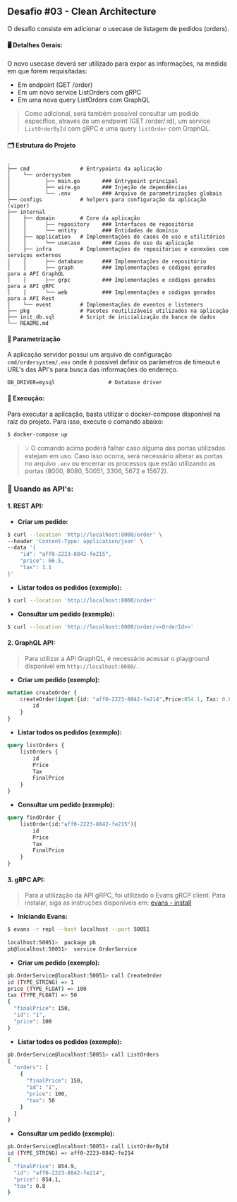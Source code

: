 ## Desafio #03 - Clean Architecture

O desafio consiste em adicionar o usecase de listagem de pedidos (orders).

#### 🖥️ Detalhes Gerais:

O novo usecase deverá ser utilizado para expor as informações, na medida em que forem requisitadas:
- Em endpoint (GET /order)
- Em um novo service ListOrders com gRPC
- Em uma nova query ListOrders com GraphQL

> Como adicional, será também possível consultar um pedido específico, através de um endpoint (GET /order/:id), um service `ListOrderById` com gRPC e uma query `listOrder` com GraphQL.

#### 🗂️ Estrutura do Projeto
    .
    ├── cmd                # Entrypoints da aplicação
    │    └── ordersystem   
    │           ├── main.go       ### Entrypoint principal
    │           ├── wire.go       ### Injeção de dependências
    │           └── .env          ### Arquivo de parametrizações globais
    ├── configs            # helpers para configuração da aplicação (viper)
    ├── internal
    │    ├── domain        # Core da aplicação
    │    │      ├── repository    ### Interfaces de repositório
    │    │      └── entity        ### Entidades de domínio
    │    ├── application   # Implementações de casos de uso e utilitários
    │    │      └── usecase       ### Casos de uso da aplicação
    │    ├── infra         # Implementações de repositórios e conexões com serviços externos
    │    │      ├── database      ### Implementações de repositório
    │    │      ├── graph         ### Implementações e códigos gerados para a API GraphQL
    │    │      ├── grpc          ### Implementações e códigos gerados para a API gRPC
    │    │      └── web           ### Implementações e códigos gerados para a API Rest
    │    └── event         # Implementações de eventos e listeners
    ├── pkg                # Pacotes reutilizáveis utilizados na aplicação
    ├── init_db.sql        # Script de inicialização do banco de dados
    └── README.md

#### 🧭 Parametrização
A aplicação servidor possui um arquivo de configuração `cmd/ordersystem/.env` onde é possível definir os parâmetros de timeout e URL's das API's para busca das informações do endereço.

```
DB_DRIVER=mysql                 # Database driver
```

#### 🚀 Execução:
Para executar a aplicação, basta utilizar o docker-compose disponível na raiz do projeto. Para isso, execute o comando abaixo:
```bash
$ docker-compose up
```

> 💡 O comando acima poderá falhar caso alguma das portas utilizadas estejam em uso. Caso isso ocorra, será necessário alterar as portas no arquivo `.env` ou encerrar os processos que estão utilizando as portas (8000, 8080, 50051, 3306, 5672 e 15672).

### 📝 Usando as API's:

#### 1. REST API:

- **Criar um pedido:**
```bash
$ curl --location 'http://localhost:8000/order' \
--header 'Content-Type: application/json' \
--data '{
    "id": "aff0-2223-8842-fe215",
    "price": 66.5,
    "tax": 1.1
}'
```

- **Listar todos os pedidos (exemplo):**
```bash
$ curl --location 'http://localhost:8000/order'
```

- **Consultar um pedido (exemplo):**
```bash
$ curl --location 'http://localhost:8000/order/<<OrderId>>'
```

#### 2. GraphQL API:

> Para utilizar a API GraphQL, é necessário acessar o playground disponível em `http://localhost:8080/`.

- **Criar um pedido (exemplo):**
```graphql
mutation createOrder {
    createOrder(input:{id: "aff0-2223-8842-fe214",Price:854.1, Tax: 0.8}){
        id
    }
}
```

- **Listar todos os pedidos (exemplo):**
```graphql
query listOrders {
    listOrders {
        id
        Price
        Tax
        FinalPrice
    }
}
```

- **Consultar um pedido (exemplo):**
```graphql
query findOrder {
    listOrder(id:"aff0-2223-8842-fe215"){
        id
        Price
        Tax
        FinalPrice
    }
}
```

#### 3. gRPC API:

> Para a utilização da API gRPC, foi utilizado o Evans gRCP client. Para instalar, siga as instruções disponíveis em: [evans - install](https://github.com/ktr0731/evans?tab=readme-ov-file#installation)


- **Iniciando Evans:**
```bash
$ evans -r repl --host localhost --port 50051
 
localhost:50051>  package pb
pb@localhost:50051>  service OrderService
```

- **Criar um pedido (exemplo):**
```bash
pb.OrderService@localhost:50051> call CreateOrder
id (TYPE_STRING) => 1
price (TYPE_FLOAT) => 100
tax (TYPE_FLOAT) => 50
{
  "finalPrice": 150,
  "id": "1",
  "price": 100
}
```

- **Listar todos os pedidos (exemplo):**
```bash
pb.OrderService@localhost:50051> call ListOrders
{
  "orders": [
    {
      "finalPrice": 150,
      "id": "1",
      "price": 100,
      "tax": 50
    }
  ]
}
```

- **Consultar um pedido (exemplo):**
```bash
pb.OrderService@localhost:50051> call ListOrderById
id (TYPE_STRING) => aff0-2223-8842-fe214
{
  "finalPrice": 854.9,
  "id": "aff0-2223-8842-fe214",
  "price": 854.1,
  "tax": 0.8
}
```